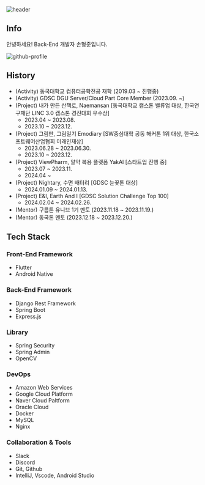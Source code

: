 ![header](https://capsule-render.vercel.app/api?type=slice&color=gradient&height=100&section=header&text=Hi!%20I'm%20HyungJoon!&fontAlign=50&fontAlignY=70&fontSize=50&fontColor=000000)

## Info
안녕하세요! Back-End 개발자 손형준입니다.

![github-profile](http://github-profile-summary-cards.vercel.app/api/cards/profile-details?username=HyungJoonSon&theme=vue)

## History 
- (Activity) 동국대학교 컴퓨터공학전공 재학 (2019.03 ~ 진행중)
- (Activity) GDSC DGU Server/Cloud Part Core Member (2023.09. ~)
- (Project) 내가 만든 산책로, Naemansan [동국대학교 캡스톤 밸류업 대상, 한국연구재단 LINC 3.0 캡스톤 경진대회 우수상]
  - 2023.04 ~ 2023.08.
  - 2023.10 ~ 2023.12.
- (Project) 그림판, 그림일기 Emodiary [SW중심대학 공동 해커톤 1위 대상, 한국소프트웨어산업협회 미래인재상]
  - 2023.06.28 ~ 2023.06.30.
  - 2023.10 ~ 2023.12.
- (Project) ViewPharm, 알약 복용 플랫폼 YakAl [스타트업 진행 중]
  - 2023.07 ~ 2023.11.
  - 2024.04 ~
- (Project) Nightary, 수면 배터리 [GDSC 눈꽃톤 대상]
  - 2024.01.09 ~ 2024.01.13.
- (Project) E&I, Earth And I [GDSC Solution Challenge Top 100]
  - 2024.02.04 ~ 2024.02.26.
- (Mentor) 구름톤 유니브 1기 멘토 (2023.11.18 ~ 2023.11.19.)
- (Mentor) 동국톤 멘토 (2023.12.18 ~ 2023.12.20.)

## Tech Stack
### Front-End Framework
- Flutter
- Android Native
### Back-End Framework
- Django Rest Framework
- Spring Boot
- Express.js
### Library
- Spring Security
- Spring Admin
- OpenCV
### DevOps
- Amazon Web Services
- Google Cloud Platform
- Naver Cloud Paltform
- Oracle Cloud
- Docker
- MySQL
- Nginx
### Collaboration & Tools
- Slack
- Discord
- Git, Github
- IntelliJ, Vscode, Android Studio

